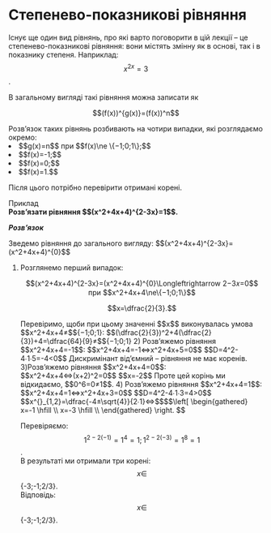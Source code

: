 # Степенево-показникові рівняння

Існує ще один вид рівнянь, про які варто поговорити в цій лекції – це степенево-показникові рівняння: вони містять змінну як в основі, так і в показнику степеня. Наприклад: $$x^{2x}=3$$.
<p>В загальному вигляді такі рівняння можна записати як</p>        
<p align="center">$$(f(x))^{g(x)}=(f(x))^n$$</p>
Розв’язок таких рівнянь розбивають на чотири випадки, які розглядаємо окремо:     
<li>$$g(x)=n$$ при $$f(x)\ne \{−1;0;1\};$$</li>
<li>$$f(x)=-1;$$</li>
<li>$$f(x)=0;$$</li>
<li>$$f(x)=1.$$</li>      
<p>Після цього потрібно перевірити отримані корені.</p>       

<div class="task-wrap">
<span class="task">Приклад</span>
<div class="task-text">    
<b>Розв’язати рівняння $$(x^2+4x+4)^{2-3x}=1$$.</b>
<p><b><i>Розв’язок</i></b></p>
<p>Зведемо рівняння до загального вигляду: $$(x^2+4x+4)^{2-3x}=(x^2+4x+4)^{0}$$
<ol>
<li>Розглянемо перший випадок:
<p align="center">$$(x^2+4x+4)^{2-3x}=(x^2+4x+4)^{0}\Longleftrightarrow 2−3𝑥=0$$ при $$x^2+4x+4\ne\{−1;0;1\}$$</p>
<p align="center">$$x=\dfrac{2}{3}.$$
<p>Перевіримо, щоби при цьому значенні $$x$$ виконувалась умова $$x^2+4x+4≠$${−1;0;1}:      
$$(\dfrac{2}{3})^2+4(\dfrac{2}{3})+4=\dfrac{64}{9}≠$${−1;0;1}       
2) Розв’яжемо рівняння $$x^2+4x+4=-1$$:     
$$x^2+4x+4=-1⇔x^2+4x+5=0$$      
$$D=4^2-4∙1∙5=-4<0$$        
Дискримінант від’ємний – рівняння не має коренів.
3)Розв’яжемо рівняння $$x^2+4x+4=0$$:       
$$x^2+4x+4⇔(x+2)^2=0$$          
$$x=-2$$    
Проте цей корінь ми відкидаємо, $$0^6=0≠1$$.
4) Розв’яжемо рівняння $$x^2+4x+4=1$$:     
$$x^2+4x+4=1⇔x^2+4x+3=0$$      
$$D=4^2-4∙1∙3=4>0$$ 
$$x^{}_{1,2}=\dfrac{-4±\sqrt{4}}{2∙1}⇔$$$$\left[ \begin{gathered}
	x=-1 \hfill \\
	x=-3 \hfill \\
	\end{gathered}
	\right. $$          
	
Перевіряємо: $$1^{2-2(-1)}=1^4=1;1^{2-2(-3)}=1^8=1$$.       
В результаті ми отримали три корені: $$x∈$${-3;-1;2/3}.     
Відповідь: $$x∈$${-3;-1;2/3}. 


